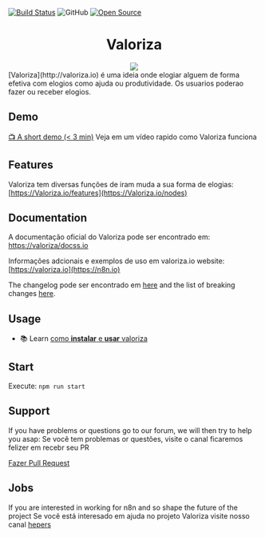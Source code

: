 [![Build Status](https://travis-ci.com/ArthurMaverick/Valoriza.svg?branch=main)](https://travis-ci.com/ArthurMaverick/Valoriza)
![GitHub](https://img.shields.io/github/license/ArthurMaverick/Limoncut)
[![Open Source](https://badges.frapsoft.com/os/v1/open-source.svg?v=103)](https://opensource.org/)

<h1 align="center">Valoriza</h1>

<div align="center">
<img src="https://media.giphy.com/media/iCZNslP0P9aGNUzEWs/giphy.gif">
</img>
</div>
   [Valoriza](http://valoriza.io) é uma ideia onde elogiar alguem de forma efetiva
  com elogios como ajuda ou produtividade. Os usuarios poderao fazer ou receber elogios. 


<!-- <a href="https://raw.githubusercontent.com/n8n-io/n8n/master/assets/n8n-screenshot.png"><img src="https://raw.githubusercontent.com/n8n-io/n8n/master/assets/n8n-screenshot.png" width="550" alt="n8n.io - Screenshot"></a> -->



## Demo

[:tv: A short demo (< 3 min)](https://nextlevelweek.com/episodios/node/aula-1/edicao/6) Veja em um vídeo rapido como Valoriza funciona

## Features

Valoriza tem diversas funções de iram muda a sua forma de elogias: [https://Valoriza.io/features](https://Valoriza.io/nodes)


## Documentation

A documentação oficial do Valoriza pode ser encontrado em: [https://valoriza/docss.io](https://valoriaza/docs.io)


Informações adcionais e exemplos de uso em valoriza.io
 website: [https://valoriza.io](https://n8n.io)

The changelog pode ser encontrado em [here](https://docs.valoriza.io/reference/changelog.html) and the list of breaking changes [here](https://github.com/ArhurMaverick/Valoriza/blob/master/packages/cli/BREAKING-CHANGES.md).


## Usage

- :books: Learn [como **instalar** e **usar** valoriza](https://github.com/ArthurMAverick/Valoriza/docs/packages/install.md)
<!-- - :whale: Learn [how to run n8n in **Docker**](https://github.com/n8n-io/n8n/tree/master/docker/images/n8n/README.md) -->



## Start

Execute: `npm run start`





## Support

If you have problems or questions go to our forum, we will then try to help you asap:
Se você tem problemas or questões, visite o canal ficaremos felizer em recebr seu PR

[Fazer Pull Request](https://github.com/ArthurMaverick/Valoriza/pulls)



## Jobs

If you are interested in working for n8n and so shape the future of the project
Se você está interesado em ajuda no projeto Valoriza visite nosso canal [hepers](https://valoriza/hepers/)



<!-- ## What does n8n mean and how do you pronounce it?

**Short answer:** It means "nodemation" and it is pronounced as n-eight-n.

**Long answer:** "I get that question quite often (more often than I expected)
so I decided it is probably best to answer it here. While looking for a
good name for the project with a free domain I realized very quickly that all the
good ones I could think of were already taken. So, in the end, I chose
nodemation. 'node-' in the sense that it uses a Node-View and that it uses
Node.js and '-mation' for 'automation' which is what the project is supposed to help with.
However, I did not like how long the name was and I could not imagine writing
something that long every time in the CLI. That is when I then ended up on
'n8n'." - **Jan Oberhauser, Founder and CEO, n8n.io** -->
